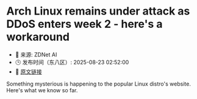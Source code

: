 # Arch Linux remains under attack as DDoS enters week 2 - here's a workaround
- 📅 来源: ZDNet AI
- 🕒 发布时间（东八区）: 2025-08-23 02:52:00
- 🔗 [原文链接](https://www.zdnet.com/article/arch-linux-remains-under-attack-as-ddos-enters-week-2-heres-a-workaround/)

Something mysterious is happening to the popular Linux distro's website. Here's what we know so far.
